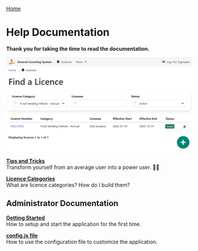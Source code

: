 [Home](https://cityssm.github.io/general-licence-manager/)

# Help Documentation

**Thank you for taking the time to read the documentation.**

![Licence Search](images/licence-search.png)

**[Tips and Tricks](tipsTricks.md)**<br />
Transform yourself from an average user into a power user. 🦸‍♀️

**[Licence Categories](categories.md)**<br />
What are licence categories?
How do I build them?

## Administrator Documentation

**[Getting Started](admin-gettingStarted.md)**<br />
How to setup and start the application for the first time.

**[config.js file](admin-configJS.md)**<br />
How to use the configuration file to customize the application.
